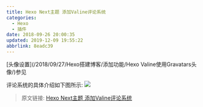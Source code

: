 ```yaml
---
title: Hexo Next主题 添加Valine评论系统
categories: 
  - Hexo
  - 插件
date: 2018-09-26 20:00:35
updated: 2019-12-09 19:55:22
abbrlink: 8eadc39
---
```

[头像设置](/2018/09/27/Hexo搭建博客/添加功能/Hexo Valine使用Gravatars头像/)参见

评论系统的具体介绍如下图所示:
![](https://image-1257720033.cos.ap-shanghai.myqcloud.com/blog/Blog/Hexo/Valine/Gravatars/%E8%AF%84%E8%AE%BA%E7%B3%BB%E7%BB%9F%E6%A8%A1%E5%9D%97%E4%BB%8B%E7%BB%8D.png)

>原文链接: [Hexo Next主题 添加Valine评论系统](https://lanlan2017.github.io/blog/8eadc39/)
